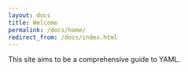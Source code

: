 ```yaml
---
layout: docs
title: Welcome
permalink: /docs/home/
redirect_from: /docs/index.html
---
```


This site aims to be a comprehensive guide to YAML.
